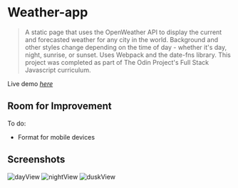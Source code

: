# Weather-app
> A static page that uses the OpenWeather API to display the current and forecasted weather for any city in the world. Background and other styles change depending on the time of day - whether it's day, night, sunrise, or sunset. Uses Webpack and the date-fns library. This project was completed as part of The Odin Project's Full Stack Javascript curriculum.

Live demo [_here_](https://cynthem.github.io/Weather-app/)

## Room for Improvement
To do:
- Format for mobile devices

## Screenshots
![dayView](https://user-images.githubusercontent.com/96557009/188527690-8d14e725-6cc0-48f5-a46b-d1c489285cca.png)
![nightView](https://user-images.githubusercontent.com/96557009/188527699-8ae4f28f-24e0-4919-ad82-8a0731e3889c.png)
![duskView](https://user-images.githubusercontent.com/96557009/188527704-23d70e1b-62cd-4765-9043-ae85cf6e88d2.png)
